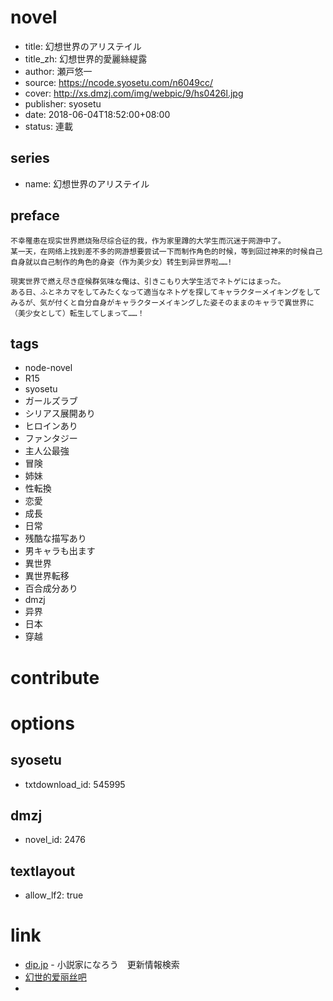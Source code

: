 # novel

- title: 幻想世界のアリステイル
- title_zh: 幻想世界的愛麗絲緹露
- author: 瀬戸悠一
- source: https://ncode.syosetu.com/n6049cc/
- cover: http://xs.dmzj.com/img/webpic/9/hs0426l.jpg
- publisher: syosetu
- date: 2018-06-04T18:52:00+08:00
- status: 連載

## series

- name: 幻想世界のアリステイル

## preface


```
不幸罹患在现实世界燃烧殆尽综合征的我，作为家里蹲的大学生而沉迷于网游中了。
某一天，在网络上找到差不多的网游想要尝试一下而制作角色的时候，等到回过神来的时候自己自身就以自己制作的角色的身姿（作为美少女）转生到异世界啦……!

現実世界で燃え尽き症候群気味な俺は、引きこもり大学生活でネトゲにはまった。
ある日、ふとネカマをしてみたくなって適当なネトゲを探してキャラクターメイキングをしてみるが、気が付くと自分自身がキャラクターメイキングした姿そのままのキャラで異世界に（美少女として）転生してしまって……！
```

## tags

- node-novel
- R15
- syosetu
- ガールズラブ
- シリアス展開あり
- ヒロインあり
- ファンタジー
- 主人公最強
- 冒険
- 姉妹
- 性転換
- 恋愛
- 成長
- 日常
- 残酷な描写あり
- 男キャラも出ます
- 異世界
- 異世界転移
- 百合成分あり
- dmzj
- 异界
- 日本
- 穿越

# contribute


# options

## syosetu

- txtdownload_id: 545995

## dmzj

- novel_id: 2476

## textlayout

- allow_lf2: true

# link

- [dip.jp](https://narou.dip.jp/search.php?text=n6049cc&novel=all&genre=all&new_genre=all&length=0&down=0&up=100) - 小説家になろう　更新情報検索
- [幻世的爱丽丝吧](https://tieba.baidu.com/f?kw=%E5%B9%BB%E4%B8%96%E7%9A%84%E7%88%B1%E4%B8%BD%E4%B8%9D&ie=utf-8 "幻世的爱丽丝")
- 
